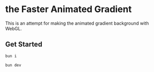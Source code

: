 # the Faster Animated Gradient

  This is an attempt for making the animated gradient background with WebGL.

## Get Started

  ```sh
  bun i
  ```

  ```sh
  bun dev
  ```
